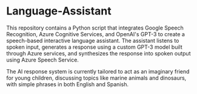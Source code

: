 # Language-Assistant
This repository contains a Python script that integrates Google Speech Recognition, Azure Cognitive Services, and OpenAI's GPT-3 to create a speech-based interactive language assistant. The assistant listens to spoken input, generates a response using a custom GPT-3 model built through Azure services, and synthesizes the response into spoken output using Azure Speech Service.

The AI response system is currently tailored to act as an imaginary friend for young children, discussing topics like marine animals and dinosaurs, with simple phrases in both English and Spanish.
